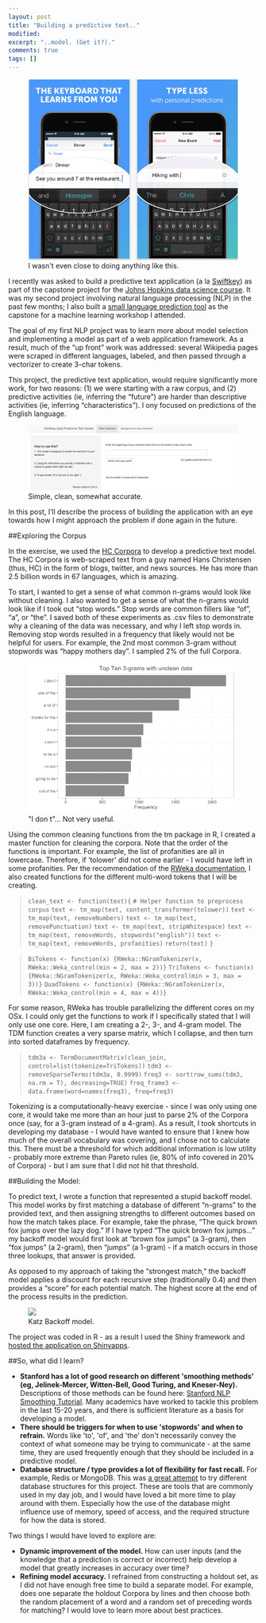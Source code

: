 ```yaml
---
layout: post
title: "Building a predictive text.."
modified:
excerpt: "..model. (Get it?)."
comments: true
tags: []
---
```



<figure>
	<img src="/images/swiftkey.png">
	<figcaption>I wasn't even close to doing anything like this.</figcaption>
</figure>

I recently was asked to build a predictive text application (a la [Swiftkey][1]) as part of the capstone project for the [Johns Hopkins data science course][2]. It was my second project involving natural language processing (NLP) in the past few months; I also built a [small language prediction tool][2] as the capstone for a machine learning workshop I attended.

The goal of my first NLP project was to learn more about model selection and implementing a model as part of a web application framework. As a result, much of the “up front” work was addressed: several Wikipedia pages were scraped in different languages, labeled, and then passed through a vectorizer to create 3-char tokens. 

This project, the predictive text application, would require significantly more work, for two reasons: (1) we were starting with a raw corpus, and (2) predictive activities (ie, inferring the “future”) are harder than descriptive activities (ie, inferring “characteristics”). I ony focused on predictions of the English language. 

<figure>
	<img src="/images/predictivemodel.png">
	<figcaption>Simple, clean, somewhat accurate.</figcaption>
</figure>

In this post, I’ll describe the process of building the application with an eye towards how I might approach the problem if done again in the future.

##Exploring the Corpus

In the exercise, we used the [HC Corpora][3] to develop a predictive text model. The HC Corpora is web-scraped text from a guy named Hans Christensen (thus, HC) in the form of blogs, twitter, and news sources. He has more than 2.5 billion words in 67 languages, which is amazing. 

To start, I wanted to get a sense of what common n-grams would look like without cleaning. I also wanted to get a sense of what the n-grams would look like if I took out “stop words.” Stop words are common fillers like “of”, “a”, or “the”. I saved both of these experiments as .csv files to demonstrate why a cleaning of the data was necessary, and why I left stop words in. Removing stop words resulted in a frequency that likely would not be helpful for users. For example, the 2nd most common 3-gram without stopwords was “happy mothers day”. I sampled 2% of the full Corpora.

<figure>
	<img src="/images/chart.png">
	<figcaption>"I don t"... Not very useful.</figcaption>
</figure>

Using the common cleaning functions from the tm package in R, I created a master function for cleaning the corpora. Note that the order of the functions is important. For example, the list of profanities are all in lowercase. Therefore, if ‘tolower’ did not come earlier - I would have left in some profanities. Per the recommendation of the [RWeka documentation][4], I also created functions for the different multi-word tokens that I will be creating.

>```clean_text <- function(text){```
  ```# Helper function to preprocess corpus```
  ```text <- tm_map(text, content_transformer(tolower))```
  ```text <- tm_map(text, removeNumbers)```
  ```text <- tm_map(text, removePunctuation)```
  ```text <- tm_map(text, stripWhitespace)```
  ```text <- tm_map(text, removeWords, stopwords("english"))```
  ```text <- tm_map(text, removeWords, profanities)```
  ```return(text)```
```}```

>```BiTokens <- function(x) {RWeka::NGramTokenizer(x, RWeka::Weka_control(min = 2, max = 2))}```
```TriTokens <- function(x) {RWeka::NGramTokenizer(x, RWeka::Weka_control(min = 3, max = 3))}```
```QuadTokens <- function(x) {RWeka::NGramTokenizer(x, RWeka::Weka_control(min = 4, max = 4))}```

For some reason, RWeka has trouble parallelizing the different cores on my OSx. I could only get the functions to work if I specifically stated that I will only use one core. Here, I am creating a 2-, 3-, and 4-gram model. The TDM function creates a very sparse matrix, which I collapse, and then turn into sorted dataframes by frequency.

>```tdm3a <- TermDocumentMatrix(clean_join, control=list(tokenize=TriTokens))```
```tdm3 <- removeSparseTerms(tdm3a, 0.9999)```
```freq3 <- sort(row_sums(tdm3, na.rm = T), decreasing=TRUE)```
```freq_frame3 <- data.frame(word=names(freq3), freq=freq3)```

Tokenizing is a computationally-heavy exercise - since I was only using one core, it would take me more than an hour just to parse 2% of the Corpora once (say, for a 3-gram instead of a 4-gram). As a result, I took shortcuts in developing my database - I would have wanted to ensure that I knew how much of the overall vocabulary was covering, and I chose not to calculate this. There must be a threshold for which additional information is low utility - probably more extreme than Pareto rules (ie, 80% of info covered in 20% of Corpora) - but I am sure that I did not hit that threshold.

##Building the Model: 

To predict text, I wrote a function that represented a stupid backoff model. This model works by first matching a database of different “n-grams” to the provided text, and then assigning strengths to different outcomes based on how the match takes place. For example, take the phrase, “The quick brown fox jumps over the lazy dog.” If I have typed “The quick brown fox jumps…” my backoff model would first look at “brown fox jumps” (a 3-gram), then “fox jumps” (a 2-gram), then “jumps” (a 1-gram) - if a match occurs in those three lookups, that answer is provided.

As opposed to my approach of taking the “strongest match,” the backoff model applies a discount for each recursive step (traditionally 0.4) and then provides a “score” for each potential match. The highest score at the end of the process results in the prediction. 

<figure>
	<img src="/images/katz.png">
	<figcaption>Katz Backoff model.</figcaption>
</figure>

The project was coded in R - as a result I used the Shiny framework and [hosted the application on Shinyapps][5]. 

##So, what did I learn? 

* **Stanford has a lot of good research on different 'smoothing methods' (eg, Jelinek-Mercer, Witten-Bell, Good Turing, and Kneser-Ney).** Descriptions of those methods can be found here: [Stanford NLP Smoothing Tutorial][6]. Many academics have worked to tackle this problem in the last 15-20 years, and there is sufficient literature as a basis for developing a model.
* **There should be triggers for when to use 'stopwords' and when to refrain.** Words like 'to', 'of', and 'the' don't necessarily convey the context of what someone may be trying to communicate - at the same time, they are used frequently enough that they should be included in a predictive model.
* **Database structure / type provides a lot of flexibility for fast recall.** For example, Redis or MongoDB. This was [a great attempt][7] to try different database structures for this project. These are tools that are commonly used in my day job, and I would have loved a bit more time to play around with them. Especially how the use of the database might influence use of memory, speed of access, and the required structure for how the data is stored.

Two things I would have loved to explore are:

* **Dynamic improvement of the model.** How can user inputs (and the knowledge that a prediction is correct or incorrect) help develop a model that greatly increases in accuracy over time?
* **Refining model accuracy.** I refrained from constructing a holdout set, as I did not have enough free time to build a separate model. For example, does one separate the holdout Corpora by lines and then choose both the random placement of a word and a random set of preceding words for matching? I would love to learn more about best practices.

[1]: https://swiftkey.com/en
[2]: https://www.coursera.org/specializations/jhu-data-science
[3]: http://salty-inlet-1328.herokuapp.com/
[4]: http://www.corpora.heliohost.org/
[5]: https://cran.r-project.org/web/packages/RWeka/RWeka.pdf
[6]: https://bradaallen.shinyapps.io/Swiftkey/
[7]: http://nlp.stanford.edu/~wcmac/papers/20050421-smoothing-tutorial.pdf
[8]: https://rickosborne.org/blog/2014/12/n-gram-prediction-project/